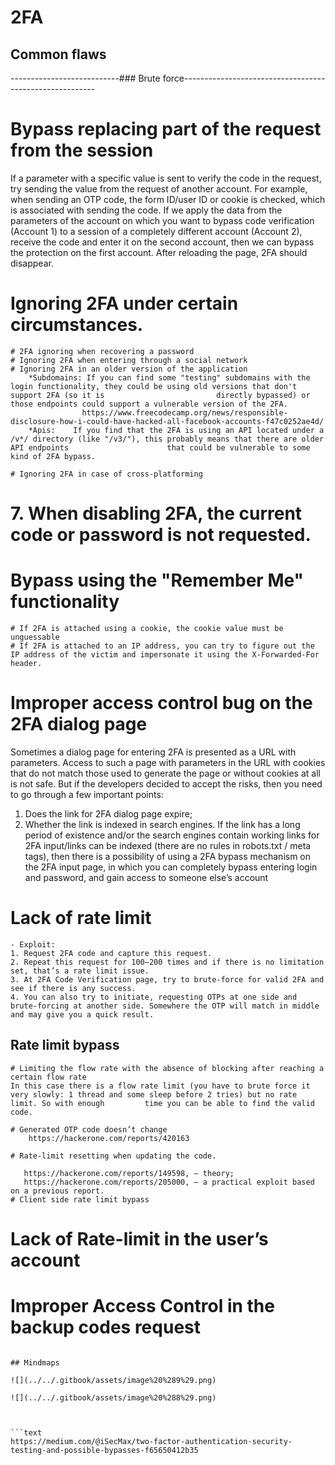 # 2FA

## Common flaws

---------------------------### Brute force--------------------------------------------------------
# Bypass replacing part of the request from the session
If a parameter with a specific value is sent to verify the code in the request, try sending the value from the request of another account.
For example, when sending an OTP code, the form ID/user ID or cookie is checked, which is associated with sending the code. If we apply the data from the parameters of the account on which you want to bypass code verification (Account 1) to a session of a completely different account (Account 2), receive the code and enter it on the second account, then we can bypass the protection on the first account. After reloading the page, 2FA should disappear.

# Ignoring 2FA under certain circumstances.

    # 2FA ignoring when recovering a password
    # Ignoring 2FA when entering through a social network
    # Ignoring 2FA in an older version of the application
        *Subdomains: If you can find some "testing" subdomains with the login functionality, they could be using old versions that don't support 2FA (so it is                         directly bypassed) or those endpoints could support a vulnerable version of the 2FA.
                    https://www.freecodecamp.org/news/responsible-disclosure-how-i-could-have-hacked-all-facebook-accounts-f47c0252ae4d/
        *Apis:    If you find that the 2FA is using an API located under a /v*/ directory (like "/v3/"), this probably means that there are older API endpoints                      that could be vulnerable to some kind of 2FA bypass. 
    
    # Ignoring 2FA in case of cross-platforming

# 7. When disabling 2FA, the current code or password is not requested.

# Bypass using the "Remember Me" functionality
    # If 2FA is attached using a cookie, the cookie value must be unguessable
    # If 2FA is attached to an IP address, you can try to figure out the IP address of the victim and impersonate it using the X-Forwarded-For header.

# Improper access control bug on the 2FA dialog page
   Sometimes a dialog page for entering 2FA is presented as a URL with parameters. Access to such a page with parameters in the URL with cookies that do not match    those used to generate the page or without cookies at all is not safe. But if the developers decided to accept the risks, then you need to go through a few       important points:
  1) Does the link for 2FA dialog page expire;
  2) Whether the link is indexed in search engines.
  If the link has a long period of existence and/or the search engines contain working links for 2FA input/links can be indexed (there are no rules in robots.txt   / meta tags), then there is a possibility of using a 2FA bypass mechanism on the 2FA input page, in which you can completely bypass entering login and password,   and gain access to someone else’s account





# Lack of rate limit
    - Exploit:
    1. Request 2FA code and capture this request.
    2. Repeat this request for 100–200 times and if there is no limitation set, that’s a rate limit issue.
    3. At 2FA Code Verification page, try to brute-force for valid 2FA and see if there is any success.
    4. You can also try to initiate, requesting OTPs at one side and brute-forcing at another side. Somewhere the OTP will match in middle and may give you a quick result.

## Rate limit bypass
    # Limiting the flow rate with the absence of blocking after reaching a certain flow rate
    In this case there is a flow rate limit (you have to brute force it very slowly: 1 thread and some sleep before 2 tries) but no rate limit. So with enough         time you can be able to find the valid code.
    
    # Generated OTP code doesn’t change
        https://hackerone.com/reports/420163
    
    # Rate-limit resetting when updating the code. 
    
       https://hackerone.com/reports/149598, — theory;
       https://hackerone.com/reports/205000, — a practical exploit based on a previous report.
    # Client side rate limit bypass
 # Lack of Rate-limit in the user’s account






# Improper Access Control in the backup codes request
```

## Mindmaps

![](../../.gitbook/assets/image%20%289%29.png)

![](../../.gitbook/assets/image%20%288%29.png)



```text
https://medium.com/@iSecMax/two-factor-authentication-security-testing-and-possible-bypasses-f65650412b35
```



